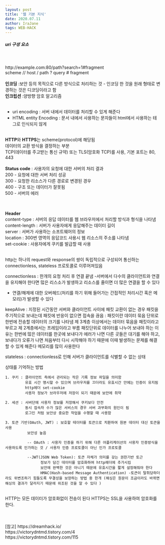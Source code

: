```yaml
---
layout: post
title: '웹 기본 지식'
date: 2020.07.11
author: IraJane
tags: WEB-HACK
---
```

<h5>uri 구성 요소</h5><br>
<br>
http://example.com:80/path?search=1#fragment<br>
scheme // host / path ? query # fragment <br>

<br>
<b>인코딩</b> :보안 등의 목적으로 다른 방식으로 처리하는 것 - 인코딩 한 것을 원래 형태로 변경하는 것은 디코딩이라고 함 <br>
<b>인크립션</b> :양방향 암호 알고리즘<br>
<br>

- uri encoding : 서버 내에서 데이터를 처리할 수 있게 해준다 <br>
- HTML entity Encoding : 문서 내에서 사용하는 문자들이 html에서 사용하는 테그로 인식되지 않게 <br>
<br>
<b>HTTP</b>와 <b>HTTPS</b>는 scheme(protocol)에 해당됨 <br>
데이터의 교환 방식을 결정하는 부분<br>
TCP(데이터를 주고받는 통신 규약) 또는 TLS(암호화 TCP)를 사용, 기본 포트는 80, 443 <br>

<br>
<b>Status code</b> : 사용자의 요청에 대한 서버의 처리 결과 <br>
200 - 요청에 대한 서버 처리 성공<br>
300 - 요청한 리소스가 다른 경로로 변경된 경우<br>
400 - 구조 또는 데이터가 잘못됨 <br>
500 - 서버의 에러<br>
<br><br>

<b>Header</b><br>
content-type : 서버의 응답 데이터를 웹 브라우저에서 처리할 방식과 형식을 나타냄<br>
content-length : 서버가 사용자에게 응답해주는 데이터 길이<br>
server : 서버가 사용하는 소프트웨어의 정보<br>
location : 300번 영역의 응답코드 사용시 웹 리소스의 주소를 나타냄<br>
set-cookie : 사용자에게 쿠키를 발급할 때 사용 <br>


<br>
http는 하나의 request와 response의 쌍이 독립적으로 구성되어 통신하는 connectionless, stateless 프로토콜로 이루어져있음  

connectionless : 한개의 요청 처리 후 연결 끝냄 
-서버에서 다수의 클라이언트와 연결을 유지해야 한다면 많은 리스소가 발생하고 리소스를 줄이면 더 많은 연결을 할 수 있다 
- 연결/해제에 대한 오버헤드(처리를 하기 위해 들어가는 간접적인 처리시간 혹은 메모리)가 발생할 수 있다 


keepAlive : 지정된 시간동안 서버와 클라이언트 사이에  패킷 교환이 없는 경우 패킷을 주기적으로 보내는데 패킷에 반응이 없으면 접속을 끊음 
       : 패킷이란 데이터 묶음 단위로 한번에 전송할 데이터의 크기를 나타냄 
       제 3계층 이상에서는 데이터 묶음을 패킷이라고 부르고 제 2계층에서는 프레임이라고 부름 
       패킷단위로 데이터를 나누어 보내야 하는 이유는 한번에 많은 데이터를 한곳에 보내다가 에러가 나면 다른 곳들은 대기를 해야 하고, 보내다가 오류가 나면 처음부터 다시 시작해야 하기 때문에 이때 발생하는 문제를 해결할 수 있게 해준다 
메모리를 많이 사용한다 


stateless : connectionless로 인해 서버가 클라이언트를 식별할 수 없는 상태


상태를 기억하는 방법 

    1. 쿠키 : 클라이언트 측에서 관리되는 작은 기록 정보 파일을 의미함
             유효 시간 명시할 수 있으며 브라우저를 끄더라도 유효시간 안에는 인증이 유지됨 
             http헤더 set-cookie
             사용자 정보가 브라우저에 저장이 되기 때문에 보안에 취약
            
    2. 세션 : 서버단에 사용자 정보를 저장해서 쿠키보다 안전 
             동시 접속자 수가 많은 서비스의 경우 서버 과부화의 원인이 됨 
             로그인 처럼 보안상 중요한 작업을 수행할 때 사용함 
             
    3. 토큰 기반(OAuth, JWT) : 보호할 테이터를 토큰으로 치환하여 원본 데이터 대신 토큰을 사용
              보안성 높음 
              
              -- OAuth : 사용자 인증을 하기 위해 다른 어플리케이션의 사용자 인증방식을 사용하도록 인가하는 것 / 사용자 인증 프로토콜이 아닌 인가 프로토콜
              
              --JWT(JSON Web Token): 토큰 자체가 의미를 갖는 권한기반 토근 
                    정보가 담긴 데이터를 암호화하여 http헤더에 추가시킴
                    보안에 완벽한 것은 아니기 때문에 유효시간을 짧게 설정해줘야 한다 
                    HMAC(Hash-based Message Authentication) -토큰이 탈취당하더라도 위변조하기 힘들도록 무결성을 보장하는 방법 중 한개 (해싱은 원문이 조금이라도 바뀌면 해싱의 결과가 달라지기 때문에 위조된 것을 알 수 있다 )
                    
                    
<br>
HTTP는 모든 데이터가 암호화없이 전송이 된다 
HTTPS는 SSL을 사용하여 암호화를 한다.




<br>





<br>





<br>




<br>
[참고]
https://dreamhack.io/<br>
https://victorydntmd.tistory.com/4<br>
https://victorydntmd.tistory.com/115<br>



<br>
